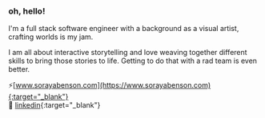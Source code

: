 ### oh, hello!

I'm a full stack software engineer with a background as a visual artist, crafting worlds is my jam.

I am all about interactive storytelling and love weaving together different skills to bring those stories to life.  Getting to do that with a rad team is even better.

⚡[www.sorayabenson.com](https://www.sorayabenson.com){:target="_blank"}
<br/>
🔮 [linkedin](https://www.linkedin.com/in/soraya-benson){:target="_blank"}
